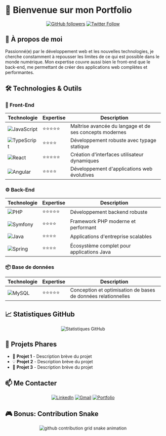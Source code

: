 # 👋 Bienvenue sur mon Portfolio

<div align="center">
  
[![GitHub followers](https://img.shields.io/github/followers/YOUR_USERNAME?style=social)](https://github.com/YOUR_USERNAME)
[![Twitter Follow](https://img.shields.io/twitter/follow/YOUR_TWITTER?style=social)](https://twitter.com/YOUR_TWITTER)

</div>

## 🚀 À propos de moi

Passionné(e) par le développement web et les nouvelles technologies, je cherche constamment à repousser les limites de ce qui est possible dans le monde numérique. Mon expertise couvre aussi bien le front-end que le back-end, me permettant de créer des applications web complètes et performantes.

## 🛠️ Technologies & Outils

### 🎨 Front-End
<div align="center">

| Technologie | Expertise | Description |
|-------------|-----------|-------------|
| ![JavaScript](https://img.shields.io/badge/JavaScript-F7DF1E?style=for-the-badge&logo=javascript&logoColor=black) | ⭐⭐⭐⭐⭐ | Maîtrise avancée du langage et de ses concepts modernes |
| ![TypeScript](https://img.shields.io/badge/TypeScript-007ACC?style=for-the-badge&logo=typescript&logoColor=white) | ⭐⭐⭐⭐ | Développement robuste avec typage statique |
| ![React](https://img.shields.io/badge/React-20232A?style=for-the-badge&logo=react&logoColor=61DAFB) | ⭐⭐⭐⭐⭐ | Création d'interfaces utilisateur dynamiques |
| ![Angular](https://img.shields.io/badge/Angular-DD0031?style=for-the-badge&logo=angular&logoColor=white) | ⭐⭐⭐⭐ | Développement d'applications web évolutives |

</div>

### ⚙️ Back-End
<div align="center">

| Technologie | Expertise | Description |
|-------------|-----------|-------------|
| ![PHP](https://img.shields.io/badge/PHP-777BB4?style=for-the-badge&logo=php&logoColor=white) | ⭐⭐⭐⭐⭐ | Développement backend robuste |
| ![Symfony](https://img.shields.io/badge/Symfony-000000?style=for-the-badge&logo=symfony&logoColor=white) | ⭐⭐⭐⭐ | Framework PHP moderne et performant |
| ![Java](https://img.shields.io/badge/Java-ED8B00?style=for-the-badge&logo=openjdk&logoColor=white) | ⭐⭐⭐⭐ | Applications d'entreprise scalables |
| ![Spring](https://img.shields.io/badge/Spring-6DB33F?style=for-the-badge&logo=spring&logoColor=white) | ⭐⭐⭐⭐ | Écosystème complet pour applications Java |

</div>

### 📦 Base de données
<div align="center">

| Technologie | Expertise | Description |
|-------------|-----------|-------------|
| ![MySQL](https://img.shields.io/badge/MySQL-005C84?style=for-the-badge&logo=mysql&logoColor=white) | ⭐⭐⭐⭐⭐ | Conception et optimisation de bases de données relationnelles |

</div>

## 📈 Statistiques GitHub

<div align="center">
  
![Statistiques GitHub](https://github-readme-stats.vercel.app/api?username=YOUR_USERNAME&show_icons=true&theme=radical)

</div>

## 🌟 Projets Phares

- 🚀 **Projet 1** - Description brève du projet
- 💡 **Projet 2** - Description brève du projet
- 🎯 **Projet 3** - Description brève du projet

## 📫 Me Contacter

<div align="center">

[![LinkedIn](https://img.shields.io/badge/LinkedIn-0077B5?style=for-the-badge&logo=linkedin&logoColor=white)](https://linkedin.com/in/marvin-dillenseger)
[![Gmail](https://img.shields.io/badge/Gmail-D14836?style=for-the-badge&logo=gmail&logoColor=white)](mailto:marvindillenseger@gmail.com)
[![Portfolio](https://img.shields.io/badge/Portfolio-FF5722?style=for-the-badge&logo=google-chrome&logoColor=white)](https://marvindlls.me)

</div>

## 🎮 Bonus: Contribution Snake

<div align="center">
  <picture>
    <source media="(prefers-color-scheme: dark)" srcset="https://raw.githubusercontent.com/marvindlls/marvindlls/output/github-contribution-grid-snake-dark.svg">
    <source media="(prefers-color-scheme: light)" srcset="https://raw.githubusercontent.com/marvindlls/marvindlls/output/github-contribution-grid-snake.svg">
    <img alt="github contribution grid snake animation" src="https://raw.githubusercontent.com/marvindlls/marvindlls/output/github-contribution-grid-snake.svg">
  </picture>
</div>
